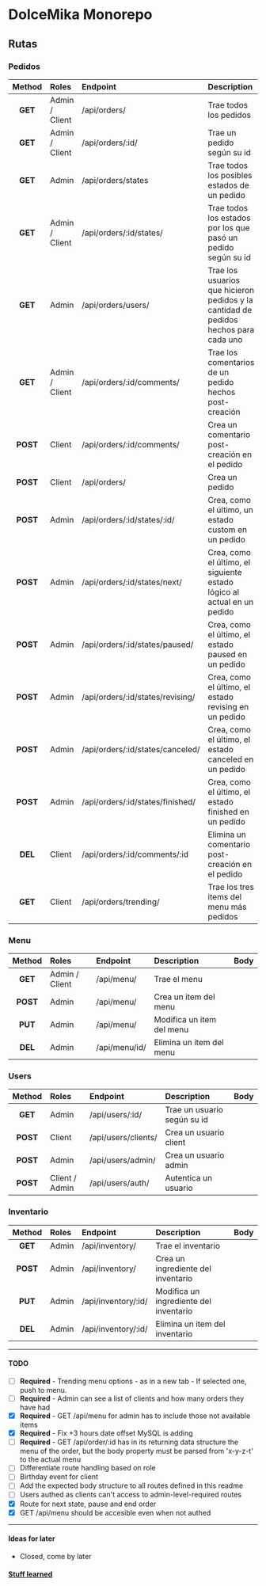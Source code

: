 # DolceMika Monorepo  

## Rutas  

### Pedidos  

| Method   | Roles             | Endpoint                         | Description                                                                             | Body |
|:--------:|:------------------|:---------------------------------|:----------------------------------------------------------------------------------------|:-----|
| **GET**  | Admin / Client    | /api/orders/                     | Trae todos los pedidos                                                                  |      |
| **GET**  | Admin / Client    | /api/orders/:id/                 | Trae un pedido según su id                                                              |      |
| **GET**  | Admin             | /api/orders/states               | Trae todos los posibles estados de un pedido                                            |      |
| **GET**  | Admin / Client    | /api/orders/:id/states/          | Trae todos los estados por los que pasó un pedido según su id                           |      |
| **GET**  | Admin             | /api/orders/users/               | Trae los usuarios que hicieron pedidos y la cantidad de pedidos hechos para cada uno    |      |
| **GET**  | Admin / Client    | /api/orders/:id/comments/        | Trae los comentarios de un pedido hechos post-creación                                  |      |
| **POST** | Client            | /api/orders/:id/comments/        | Crea un comentario post-creación en el pedido                                           |      |
| **POST** | Client            | /api/orders/                     | Crea un pedido                                                                          |      |
| **POST** | Admin             | /api/orders/:id/states/:id/      | Crea, como el último, un estado custom en un pedido                                     |      |
| **POST** | Admin             | /api/orders/:id/states/next/     | Crea, como el último, el siguiente estado lógico al actual en un pedido                 |      |
| **POST** | Admin             | /api/orders/:id/states/paused/   | Crea, como el último, el estado paused en un pedido                                     |      |
| **POST** | Admin             | /api/orders/:id/states/revising/ | Crea, como el último, el estado revising en un pedido                                   |      |
| **POST** | Admin             | /api/orders/:id/states/canceled/ | Crea, como el último, el estado canceled en un pedido                                   |      |
| **POST** | Admin             | /api/orders/:id/states/finished/ | Crea, como el último, el estado finished en un pedido                                   |      |
| **DEL**  | Client            | /api/orders/:id/comments/:id     | Elimina un comentario post-creación en el pedido                                        |      |
| **GET**  | Client            | /api/orders/trending/            | Trae los tres items del menu más pedidos                                                |      |

### Menu  

| Method   | Roles          | Endpoint       | Description                 | Body |
|:--------:|:---------------|:---------------|:----------------------------|:-----|
| **GET**  | Admin / Client | /api/menu/     | Trae el menu                |      |
| **POST** | Admin          | /api/menu/     | Crea un item del menu       |      |
| **PUT**  | Admin          | /api/menu/     | Modifica un item del menu   |      |
| **DEL**  | Admin          | /api/menu/id/  | Elimina un item del menu    |      |

### Users

| Method   | Roles           | Endpoint            | Description                 | Body |
|:--------:|:----------------|:--------------------|:----------------------------|:-----|
| **GET**  | Admin           | /api/users/:id/     | Trae un usuario según su id |      |
| **POST** | Client          | /api/users/clients/ | Crea un usuario client      |      |
| **POST** | Admin           | /api/users/admin/   | Crea un usuario admin       |      |
| **POST** | Client / Admin  | /api/users/auth/    | Autentica un usuario        |      |

### Inventario  

| Method   | Roles | Endpoint            | Description                             | Body |
|:--------:|:------|:--------------------|:----------------------------------------|:-----|
| **GET**  | Admin | /api/inventory/     | Trae el inventario                      |      |
| **POST** | Admin | /api/inventory/     | Crea un ingrediente del inventario      |      |
| **PUT**  | Admin | /api/inventory/:id/ | Modifica un ingrediente del inventario  |      |
| **DEL**  | Admin | /api/inventory/:id/ | Elimina un item del inventario          |      |

---

#### TODO  
- [ ] **Required** - Trending menu options - as in a new tab - If selected one, push to menu.
- [ ] **Required** - Admin can see a list of clients and how many orders they have had
- [X] **Required** - GET /api/menu for admin has to include those not available items
- [X] **Required** - Fix +3 hours date offset MySQL is adding
- [ ] **Required** - GET /api/order/:id has in its returning data structure the menu of the order, but the body property must be parsed from 'x-y-z-t' to the actual menu
- [ ] Differentiate route handling based on role
- [ ] Birthday event for client
- [ ] Add the expected body structure to all routes defined in this readme
- [ ] Users authed as clients can't access to admin-level-required routes
- [X] Route for next state, pause and end order
- [X] GET /api/menu should be accesible even when not authed

---

#### Ideas for later  
- Closed, come by later

#### [Stuff learned](/docs/an_unnecessary_fix.md)
